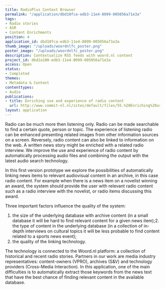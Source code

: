 ```yaml
---
title: RadioPlus Context Browser
permalink: "/application/dbd10fca-edb3-11e4-8099-005056a71e3a"
tags:
- Radio stories
- ASR
- Content Enrichments
position: 4
application_id: dbd10fca-edb3-11e4-8099-005056a71e3a
thumb_image: "/uploads/woordnlfc_poster.png"
poster_image: "/uploads/woordnlfc_poster.png"
description: Contextualize RSS feeds with woord.nl content
project_id: dbd2a100-edb3-11e4-8099-005056a71e3a
access: Open
status:
- Completed
themes:
- Metadata & Context
contenttypes:
- Audio
publications:
- title: Enriching use and experience of radio content
  url: http://www.commit-nl.nl/sites/default/files/55.%20Enriching%20use%20and%20experience%20of%20radio%20content.pdf
layout: application
---
```


Radio can be much more then listening only. Radio can be made searchable to find a certain quote, person or topic. The experience of listening radio can be enhanced presenting related images from other information sources on a screen. Reversely, radio content can also be linked to information on the web. A written news story might be enriched with a related radio interview. We improve the use and experience of radio content by automatically processing audio files and combining the output with the latest audio search technology.

In this first version prototype we explore the possibilities of automatically linking news items to relevant audiovisual content in an archive, in this case radio content. For example when there is a news item on a novelist winning an award, the system should provide the user with relevant radio content such as a radio interview with the novelist, or radio items discussing this award. 

Three important factors influence the quality of the system:

1. the size of the underlying database with archive content (in a small database it will be hard to find relevant content for a given news item);2. the type of content in the underlying database (in a collection of in-depth interviews on cultural topics it will be less probable to find content related to a sports news event);
3. the quality of the linking technology.

The technology is connected to the Woord.nl platform: a collection of historical and recent radio stories. Partners in our work are media industry representatives: content-owners (VPRO), archives (S&V) and technology providers (Cross-Media Interaction). In this application, one of the main difficulties is to automatically extract those keywords from the news text that have the best chance of finding relevant content in the available database. 
